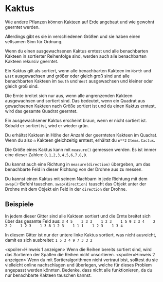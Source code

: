 # Kaktus
Wie andere Pflanzen können [Kakteen](objects/cactus) auf Erde angebaut und wie gewohnt geerntet werden.

Allerdings gibt es sie in verschiedenen Größen und sie haben einen seltsamen Sinn für Ordnung.

Wenn du einen ausgewachsenen Kaktus erntest und alle benachbarten Kakteen in sortierter Reihenfolge sind, werden auch alle benachbarten Kakteen rekursiv geerntet.

Ein Kaktus gilt als sortiert, wenn alle benachbarten Kakteen im `North` und `East` ausgewachsen und größer oder gleich groß sind und alle benachbarten Kakteen im `South` und `West` ausgewachsen und kleiner oder gleich groß sind.

Die Ernte breitet sich nur aus, wenn alle angrenzenden Kakteen ausgewachsen und sortiert sind.
Das bedeutet, wenn ein Quadrat aus gewachsenen Kakteen nach Größe sortiert ist und du einen Kaktus erntest, wird das gesamte Quadrat geerntet.

Ein ausgewachsener Kaktus erscheint braun, wenn er nicht sortiert ist. Sobald er sortiert ist, wird er wieder grün.

Du erhältst Kakteen in Höhe der Anzahl der geernteten Kakteen im Quadrat. Wenn du also `n` Kakteen gleichzeitig erntest, erhältst du `n**2` `Items.Cactus`.

Die Größe eines Kaktus kann mit `measure()` gemessen werden.
Es ist immer eine dieser Zahlen: `0,1,2,3,4,5,6,7,8,9`.

Du kannst auch eine Richtung in `measure(direction)` übergeben, um das benachbarte Feld in dieser Richtung von der Drohne aus zu messen.

Du kannst einen Kaktus mit seinem Nachbarn in jede Richtung mit dem `swap()`-Befehl tauschen.
`swap(direction)` tauscht das Objekt unter der Drohne mit dem Objekt ein Feld in der `direction` der Drohne.

## Beispiele
In jedem dieser Gitter sind alle Kakteen sortiert und die Ernte breitet sich über das gesamte Feld aus:
`3 4 5    3 3 3    1 2 3    1 5 9
2 3 4    2 2 2    1 2 3    1 3 8
1 2 3    1 1 1    1 2 3    1 3 4`

In diesem Gitter ist nur der untere linke Kaktus sortiert, was nicht ausreicht, damit es sich ausbreitet:
`1 5 3
4 9 7
3 3 2`

<spoiler=Hinweis 1 anzeigen>
Wenn die Reihen bereits sortiert sind, wird das Sortieren der Spalten die Reihen nicht unsortieren.
</spoiler>
<spoiler=Hinweis 2 anzeigen>
Wenn du mit Sortieralgorithmen nicht vertraut bist, solltest du sie vielleicht online nachschlagen und überlegen, welche für dieses Problem angepasst werden könnten. Bedenke, dass nicht alle funktionieren, da du nur benachbarte Kakteen tauschen kannst.
</spoiler>
